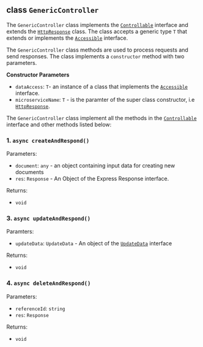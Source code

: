 ## class `GenericController`
The `GenericController` class implements the [`Controllable`](./controllable.md) interface and extends the [`HttpResponse`](../http/http-response.md) class. The class accepts a generic type `T` that extends or implements the [`Accessible`](./accessible.md) interface.

The `GenericController` class methods are used to process requests and send responses. The class implements a `constructor` method with two parameters. 

**Constructor Parameters**

* `dataAccess`: `T`- an instance of a class that implements the [`Accessible`](./accessible.md) interface. 
* `microserviceName`: `T` - is the paramter of the super class constructor, i.e [`HttpResponse`](../http/http-response.md).

The `GenericController` class implement all the methods in the [`Controllable`](../bases/accessible.md) interface and other methods listed below:

### 1. `async createAndRespond()`

Parameters:
* `document`: `any` -  an object containing input data for creating new documents
* `res`: `Response` - An Object of the Express Response interface.

Returns:
* `void`

### 3. `async updateAndRespond()`

Paramters:
* `updateData`: `UpdateData` -  An object of the [`UpdateData`](../interfaces/update-data.md) interface

Returns:
* `void`

### 4. `async deleteAndRespond()`

Parameters:
* `referenceId`: `string`
* `res`: `Response`

Returns:
* `void`
